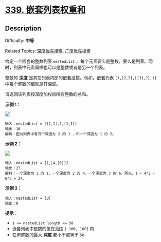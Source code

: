 # [339\. 嵌套列表权重和](https://leetcode.cn/problems/nested-list-weight-sum/)

## Description

Difficulty: **中等**  

Related Topics: [深度优先搜索](https://leetcode.cn/tag/https://leetcode.cn/tag/depth-first-search//), [广度优先搜索](https://leetcode.cn/tag/https://leetcode.cn/tag/breadth-first-search//)


给定一个嵌套的整数列表 `nestedList` ，每个元素要么是整数，要么是列表。同时，列表中元素同样也可以是整数或者是另一个列表。

整数的 **深度** 是其在列表内部的嵌套层数。例如，嵌套列表 `[1,[2,2],[[3],2],1]` 中每个整数的值就是其深度。

请返回该列表按深度加权后所有整数的总和。

**示例 1：**

![](https://assets.leetcode.com/uploads/2021/01/14/nestedlistweightsumex1.png)

```
输入：nestedList = [[1,1],2,[1,1]]
输出：10 
解释：因为列表中有四个深度为 2 的 1 ，和一个深度为 1 的 2。
```

**示例 2：**

![](https://assets.leetcode.com/uploads/2021/01/14/nestedlistweightsumex2.png)

```
输入：nestedList = [1,[4,[6]]]
输出：27 
解释：一个深度为 1 的 1，一个深度为 2 的 4，一个深度为 3 的 6。所以，1 + 4*2 + 6*3 = 27。
```

**示例 3：**

```
输入：nestedList = [0]
输出：0
```

**提示：**

*   `1 <= nestedList.length <= 50`
*   嵌套列表中整数的值在范围 `[-100, 100]` 内
*   任何整数的最大 **深度** 都小于或等于 `50`
